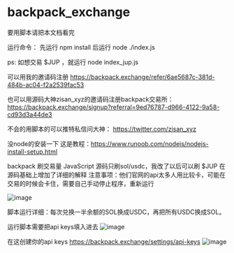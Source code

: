 # backpack_exchange

 要用脚本请把本文档看完
 
 运行命令：
 先运行 npm install
 后运行 node ./index.js

ps: 如想交易 $JUP ，就运行 node index_jup.js

可以用我的邀请码注册 https://backpack.exchange/refer/6ae5687c-381d-484b-ac04-f2a2539fac53

也可以用源码大神zisan_xyz的邀请码注册backpack交易所：https://backpack.exchange/signup?referral=9ed76787-d966-4122-9a58-cd93d3a44de3

不会的用脚本的可以推特私信问大神： https://twitter.com/zisan_xyz

 没node的安装一下 这是教程：https://www.runoob.com/nodejs/nodejs-install-setup.html

 backpack 刷交易量 JavaScript 源码只刷sol/usdc，我改了以后可以刷 $JUP 
 在源码基础上增加了详细的解释
 注意事项：他们官网的api太多人用比较卡，可能在交易的时候会卡住，需要自己手动停止程序，重新运行

 ![image](https://github.com/catsats/backpack_exchange/assets/154321884/61503391-05ad-44d3-a121-6e6393907245)

 脚本运行详细：每次兑换一半余额的SOL换成USDC，再把所有USDC换成SOL。

 运行脚本需要把api keys填入进去
 ![image](https://github.com/catsats/backpack_exchange/assets/154321884/52850aab-6b10-4678-93d6-4b56d2be2449)

在这创建你的api keys https://backpack.exchange/settings/api-keys
![image](https://github.com/catsats/backpack_exchange/assets/154321884/9afa6f34-6d8f-495c-b6b7-e43c7f18cff5)
